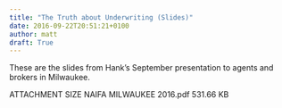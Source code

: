 ```yaml
---
title: "The Truth about Underwriting (Slides)"
date: 2016-09-22T20:51:21+0100
author: matt
draft: True
---
```

These are the slides from Hank’s September presentation to agents and brokers in Milwaukee.

ATTACHMENT    SIZE
NAIFA MILWAUKEE 2016.pdf    531.66 KB
